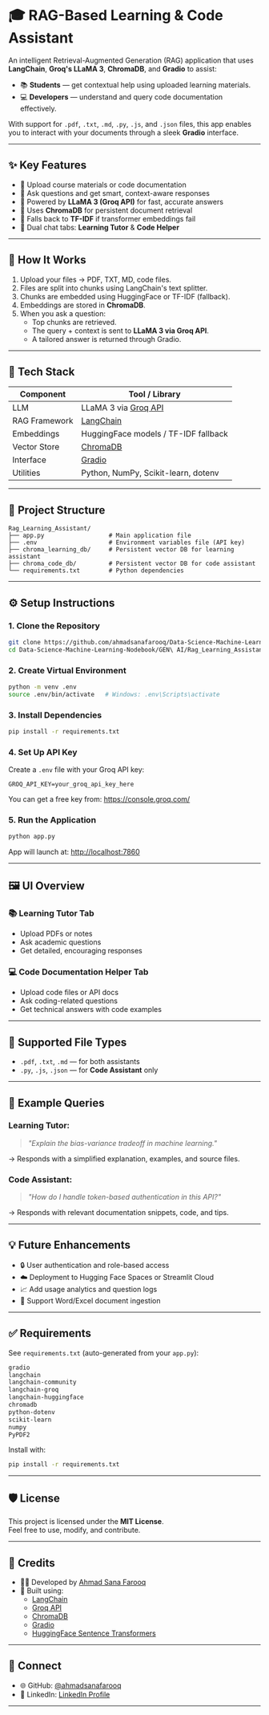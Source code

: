 
# 🎓 RAG-Based Learning & Code Assistant

An intelligent Retrieval-Augmented Generation (RAG) application that uses **LangChain**, **Groq's LLaMA 3**, **ChromaDB**, and **Gradio** to assist:

- 📚 **Students** — get contextual help using uploaded learning materials.
- 💻 **Developers** — understand and query code documentation effectively.

With support for `.pdf`, `.txt`, `.md`, `.py`, `.js`, and `.json` files, this app enables you to interact with your documents through a sleek **Gradio** interface.

---

## ✨ Key Features

- 📂 Upload course materials or code documentation
- 🤖 Ask questions and get smart, context-aware responses
- 🧠 Powered by **LLaMA 3 (Groq API)** for fast, accurate answers
- 🧱 Uses **ChromaDB** for persistent document retrieval
- 🔄 Falls back to **TF-IDF** if transformer embeddings fail
- 💬 Dual chat tabs: **Learning Tutor** & **Code Helper**

---

## 🧠 How It Works

1. Upload your files → PDF, TXT, MD, code files.
2. Files are split into chunks using LangChain's text splitter.
3. Chunks are embedded using HuggingFace or TF-IDF (fallback).
4. Embeddings are stored in **ChromaDB**.
5. When you ask a question:
    - Top chunks are retrieved.
    - The query + context is sent to **LLaMA 3 via Groq API**.
    - A tailored answer is returned through Gradio.

---

## 🧰 Tech Stack

| Component      | Tool / Library                         |
|----------------|-----------------------------------------|
| LLM            | LLaMA 3 via [Groq API](https://console.groq.com/) |
| RAG Framework  | [LangChain](https://www.langchain.com/) |
| Embeddings     | HuggingFace models / TF-IDF fallback    |
| Vector Store   | [ChromaDB](https://www.trychroma.com/)  |
| Interface      | [Gradio](https://www.gradio.app/)       |
| Utilities      | Python, NumPy, Scikit-learn, dotenv     |

---

## 📁 Project Structure

```
Rag_Learning_Assistant/
├── app.py                  # Main application file
├── .env                    # Environment variables file (API key)
├── chroma_learning_db/     # Persistent vector DB for learning assistant
├── chroma_code_db/         # Persistent vector DB for code assistant
└── requirements.txt        # Python dependencies

```

---

## ⚙️ Setup Instructions

### 1. Clone the Repository

```bash
git clone https://github.com/ahmadsanafarooq/Data-Science-Machine-Learning-Nodebook.git
cd Data-Science-Machine-Learning-Nodebook/GEN\ AI/Rag_Learning_Assistant
```

### 2. Create Virtual Environment

```bash
python -m venv .env
source .env/bin/activate   # Windows: .env\Scripts\activate
```

### 3. Install Dependencies

```bash
pip install -r requirements.txt
```

### 4. Set Up API Key

Create a `.env` file with your Groq API key:

```
GROQ_API_KEY=your_groq_api_key_here
```

You can get a free key from: https://console.groq.com/

### 5. Run the Application

```bash
python app.py
```

App will launch at: [http://localhost:7860](http://localhost:7860)

---

## 🖼️ UI Overview

### 📚 Learning Tutor Tab

- Upload PDFs or notes
- Ask academic questions
- Get detailed, encouraging responses

### 💻 Code Documentation Helper Tab

- Upload code files or API docs
- Ask coding-related questions
- Get technical answers with code examples

---

## 🔧 Supported File Types

- `.pdf`, `.txt`, `.md` — for both assistants
- `.py`, `.js`, `.json` — for **Code Assistant** only

---

## 🧪 Example Queries

### Learning Tutor:
> _"Explain the bias-variance tradeoff in machine learning."_

→ Responds with a simplified explanation, examples, and source files.

### Code Assistant:
> _"How do I handle token-based authentication in this API?"_

→ Responds with relevant documentation snippets, code, and tips.

---

## 💡 Future Enhancements

- 🔒 User authentication and role-based access
- ☁️ Deployment to Hugging Face Spaces or Streamlit Cloud
- 📈 Add usage analytics and question logs
- 🧾 Support Word/Excel document ingestion

---

## ✅ Requirements

See `requirements.txt` (auto-generated from your `app.py`):

```txt
gradio
langchain
langchain-community
langchain-groq
langchain-huggingface
chromadb
python-dotenv
scikit-learn
numpy
PyPDF2
```

Install with:

```bash
pip install -r requirements.txt
```

---

## 🛡 License

This project is licensed under the **MIT License**.  
Feel free to use, modify, and contribute.

---

## 🙌 Credits

- 👨‍💻 Developed by [Ahmad Sana Farooq](https://github.com/ahmadsanafarooq)
- 🧠 Built using:
  - [LangChain](https://www.langchain.com/)
  - [Groq API](https://console.groq.com/)
  - [ChromaDB](https://www.trychroma.com/)
  - [Gradio](https://www.gradio.app/)
  - [HuggingFace Sentence Transformers](https://www.sbert.net/)

---

## 🔗 Connect

- 🌐 GitHub: [@ahmadsanafarooq](https://github.com/ahmadsanafarooq)
- 📄 LinkedIn: [LinkedIn Profile](https://www.linkedin.com/in/ahmad-sana-farooq/)
---
